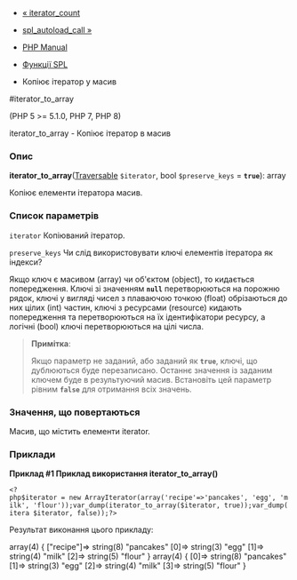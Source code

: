 - [« iterator_count](function.iterator-count.md)
- [spl_autoload_call »](function.spl-autoload-call.md)

- [PHP Manual](index.md)
- [Функції SPL](ref.spl.md)
- Копіює ітератор у масив

#iterator_to_array

(PHP 5 \>= 5.1.0, PHP 7, PHP 8)

iterator_to_array - Копіює ітератор в масив

### Опис

**iterator_to_array**([Traversable](class.traversable.md) `$iterator`,
bool `$preserve_keys` = **`true`**): array

Копіює елементи ітератора масив.

### Список параметрів

`iterator`
Копіюваний ітератор.

`preserve_keys`
Чи слід використовувати ключі елементів ітератора як індекси?

Якщо ключ є масивом (array) чи об'єктом (object), то кидається
попередження. Ключі зі значенням **`null`** перетворюються на порожню
рядок, ключі у вигляді чисел з плаваючою точкою (float) обрізаються до них
цілих (int) частин, ключі з ресурсами (resource) кидають
попередження та перетворюються на їх ідентифікатори ресурсу, а логічні
(bool) ключі перетворюються на цілі числа.

> **Примітка**:
>
> Якщо параметр не заданий, або заданий як **`true`**, ключі, що дублюються
> буде перезаписано. Останнє значення із заданим ключем буде в
> результуючий масив. Встановіть цей параметр рівним **`false`**
> для отримання всіх значень.

### Значення, що повертаються

Масив, що містить елементи iterator.

### Приклади

**Приклад #1 Приклад використання **iterator_to_array()****

` <?php$iterator = new ArrayIterator(array('recipe'=>'pancakes', 'egg', 'milk', 'flour'));var_dump(iterator_to_array($iterator, true));var_dump(itera $iterator, false));?> `

Результат виконання цього прикладу:

array(4) {
["recipe"]=>
string(8) "pancakes"
[0]=>
string(3) "egg"
[1]=>
string(4) "milk"
[2]=>
string(5) "flour"
}
array(4) {
[0]=>
string(8) "pancakes"
[1]=>
string(3) "egg"
[2]=>
string(4) "milk"
[3]=>
string(5) "flour"
}
